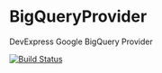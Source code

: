# BigQueryProvider
DevExpress Google BigQuery Provider


[![Build Status](http://23.97.221.112:8080/job/BigQuery_master/badge/icon)](http://23.97.221.112:8080/job/BigQuery_master/)

